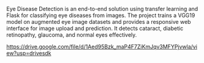 Eye Disease Detection is an end-to-end solution using transfer learning and Flask for classifying eye diseases from images. The project trains a VGG19 model on augmented eye image datasets and provides a responsive web interface for image upload and prediction. It detects cataract, diabetic retinopathy, glaucoma, and normal eyes effectively.

https://drive.google.com/file/d/1Aed95Bzk_maP4F7ZiKmJqv3MFYPjvwla/view?usp=drivesdk
